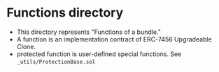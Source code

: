# Functions directory
- This directory represents "Functions of a bundle."
- A function is an implementation contract of ERC-7456 Upgradeable Clone.
- protected function is user-defined special functions. See `_utils/ProtectionBase.sol`